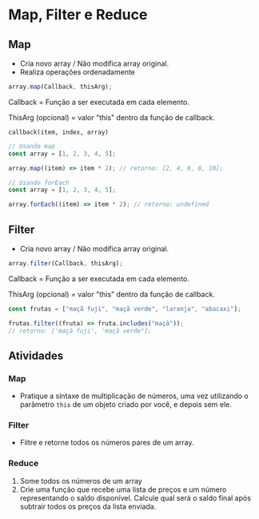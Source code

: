 # Map, Filter e Reduce

## Map

-   Cria novo array / Não modifica array original.
-   Realiza operações ordenadamente

```javascript
array.map(Callback, thisArg);
```

Callback = Função a ser executada em cada elemento.

ThisArg (opcional) = valor "this" dentro da função de callback.

```
callback(item, index, array)
```

```javascript
// Usando map
const array = [1, 2, 3, 4, 5];

array.map((item) => item * 2); // retorno: [2, 4, 6, 8, 10];

// Usando forEach
const array = [1, 2, 3, 4, 5];

array.forEach((item) => item * 2); // retorno: undefined
```

## Filter

-   Cria novo array / Não modifica array original.

```javascript
array.filter(Callback, thisArg);
```

Callback = Função a ser executada em cada elemento.

ThisArg (opcional) = valor "this" dentro da função de callback.

```javascript
const frutas = ["maçã fuji", "maçã verde", "laranja", "abacaxi"];

frutas.filter((fruta) => fruta.includes("maçã"));
// retorno: ['maçã fuji', 'maçã verde"];
```

## Atividades

### Map

-   Pratique a sintaxe de multiplicação de números, uma vez utilizando o parâmetro `this` de um objeto criado por você, e depois sem ele.

### Filter

-   Filtre e retorne todos os números pares de um array.

### Reduce

1. Some todos os números de um array
2. Crie uma função que recebe uma lista de preços e um número representando o saldo disponível. Calcule qual será o saldo final após subtrair todos os preços da lista enviada.
